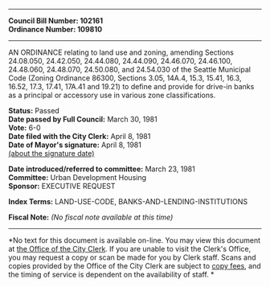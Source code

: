 * * * * *  
  
**Council Bill Number: [](#h0)[](#h2)102161**   
**Ordinance Number: 109810**  
  
* * * * *  
  
AN ORDINANCE relating to land use and zoning, amending Sections 24.08.050, 24.42.050, 24.44.080, 24.44.090, 24.46.070, 24.46.100, 24.48.060, 24.48.070, 24.50.080, and 24.54.030 of the Seattle Municipal Code (Zoning Ordinance 86300, Sections 3.05, 14A.4, 15.3, 15.41, 16.3, 16.52, 17.3, 17.41, 17A.41 and 19.21) to define and provide for drive-in banks as a principal or accessory use in various zone classifications.  
  
**Status:** Passed   
**Date passed by Full Council:** March 30, 1981   
**Vote:** 6-0   
**Date filed with the City Clerk:** April 8, 1981   
**Date of Mayor's signature:** April 8, 1981   
[(about the signature date)](/~public/approvaldate.htm)   
  
  
**Date introduced/referred to committee:** March 23, 1981   
**Committee:** Urban Development Housing   
**Sponsor:** EXECUTIVE REQUEST   
  
**Index Terms:** LAND-USE-CODE, BANKS-AND-LENDING-INSTITUTIONS  
  
**Fiscal Note:** *(No fiscal note available at this time)*  
  
* * * * *  
  
*No text for this document is available on-line. You may view this document at [the Office of the City Clerk](http://www.seattle.gov/leg/clerk/contactUs.htm). If you are unable to visit the Clerk's Office, you may request a copy or scan be made for you by Clerk staff. Scans and copies provided by the Office of the City Clerk are subject to [copy fees](http://clerk.seattle.gov/~public/clerkfees.htm), and the timing of service is dependent on the availability of staff. *  
  
  
